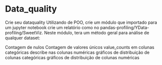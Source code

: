 # Data_quality
Crie seu dataquality Utilizando de POO, crie um módulo que importado para um jupyter notebook crie um relatório como no pandas-profiling/YData-profiling/SweetViz. Neste módulo, tera um método geral para análise de qualquer dataset:

Contagem de nulos
Contagem de valores únicos
value_counts em colunas categóricas
describe nas colunas numéricas
gráficos de distribuição de colunas categóricas
gráficos de distribuição de colunas numéricas
